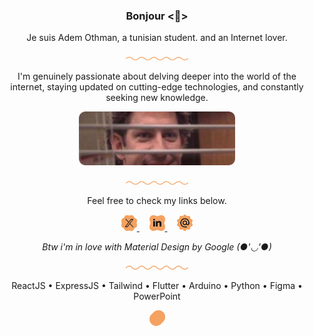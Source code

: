 <h3 align="center">
  <b>Bonjour <🥖></b>
</h3>
<p align="center">
  Je suis Adem Othman, a tunisian student. and an Internet lover.
</p>
<p align="center">
  <img src="./divider.png" alt="drawing" width="100">
</p>
<p align="center">
  I'm genuinely passionate about delving deeper into the world of the internet, staying updated on cutting-edge technologies, and constantly seeking new knowledge.
</p>
<p align="center">
  <img src="./smiling_in_pain.png" alt="drawing" width="250">
</p>
<p align="center">
  <img src="./divider.png" alt="drawing" width="100">
</p>
<p align="center">
  Feel free to check my links below.
</p>
<p align="center">
<a href="https://twitter.com/ademot02/">
  <img src="./x.png" width="25">
</a>
&nbsp;
&nbsp;
<a href="https://www.linkedin.com/in/ademot02/">
  <img src="./linkedin.png" width="25">
</a>
&nbsp;
&nbsp;
<a 
  href="mailto:contact.adem.ot@gmail.com"
  title="contact.adem.ot@gmail.com">
  <img src="./email.png" width="25">
</a>
</p>
<p align="center">
  <i>
    Btw i'm in love with Material Design by Google (●'◡'●)
  </i>
</p>
<p align="center">
  <img src="./divider.png" alt="drawing" width="100">
</p>
<p align="center">
  ReactJS • ExpressJS • Tailwind • Flutter • Arduino • Python • Figma • PowerPoint
</p>
<p align="center">
  <img src="./shape.png" alt="drawing" width="25">
</p>
